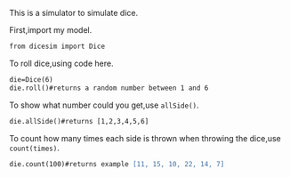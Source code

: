 This is a simulator to simulate dice.

First,import my model.

```apache
from dicesim import Dice
```

To roll dice,using code here.

```apache
die=Dice(6)
die.roll()#returns a random number between 1 and 6
```

To show what number could you get,use `allSide()`.

```apache
die.allSide()#returns [1,2,3,4,5,6]
```

To count how many times each side is thrown when throwing the dice,use `count(times)`.

```apache
die.count(100)#returns example [11, 15, 10, 22, 14, 7]
```
